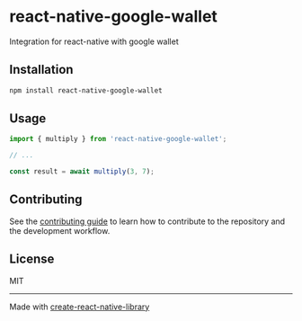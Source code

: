 # react-native-google-wallet

Integration for react-native with google wallet

## Installation

```sh
npm install react-native-google-wallet
```

## Usage

```js
import { multiply } from 'react-native-google-wallet';

// ...

const result = await multiply(3, 7);
```

## Contributing

See the [contributing guide](CONTRIBUTING.md) to learn how to contribute to the repository and the development workflow.

## License

MIT

---

Made with [create-react-native-library](https://github.com/callstack/react-native-builder-bob)
